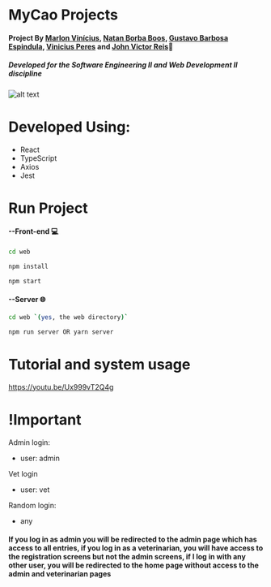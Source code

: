 # MyCao Projects
#### Project By <a href="https://github.com/marlonvcs">Marlon Vinícius</a>, <a href="https://github.com/NatanBB">Natan Borba Boos</a>, <a href="https://github.com/gubarbosa">Gustavo Barbosa Espindula</a>, <a href="https://github.com/ohperes">Vinicius Peres</a> and <a href="https://github.com/JohnVictorReis">John Victor Reis</a>:rocket:
##### Developed for the Software Engineering II and Web Development II discipline
![alt text](https://i.imgur.com/0NfJ1p6.png)

# Developed Using: </br>
* React
* TypeScript
* Axios
* Jest

# Run Project

#### --Front-end :computer:
```bash
cd web
```
```bash
npm install
```
```bash
npm start
```
#### --Server :globe_with_meridians:
```bash
cd web `(yes, the web directory)`
```
```bash
npm run server OR yarn server
```
# Tutorial and system usage

https://youtu.be/Ux999vT2Q4g

# !Important

Admin login:

* user: admin

Vet login

* user: vet

Random login:
* any

#### If you log in as admin you will be redirected to the admin page which has access to all entries, if you log in as a veterinarian, you will have access to the registration screens but not the admin screens, if I log in with any other user, you will be redirected to the home page without access to the admin and veterinarian pages

